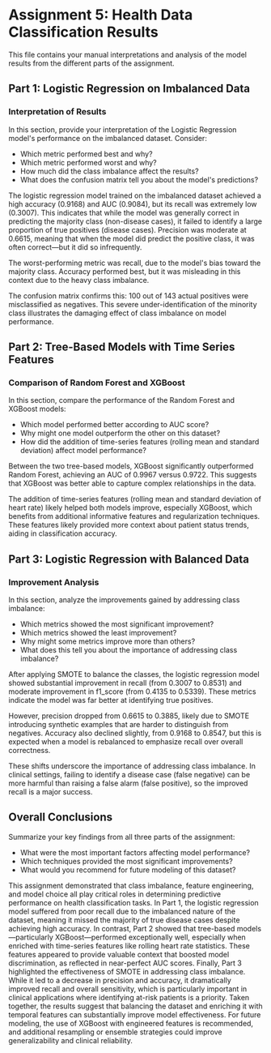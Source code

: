 # Assignment 5: Health Data Classification Results

This file contains your manual interpretations and analysis of the model results from the different parts of the assignment.

## Part 1: Logistic Regression on Imbalanced Data

### Interpretation of Results

In this section, provide your interpretation of the Logistic Regression model's performance on the imbalanced dataset. Consider:

- Which metric performed best and why?
- Which metric performed worst and why?
- How much did the class imbalance affect the results?
- What does the confusion matrix tell you about the model's predictions?

The logistic regression model trained on the imbalanced dataset achieved a high accuracy (0.9168) and AUC (0.9084), but its recall was extremely low (0.3007). This indicates that while the model was generally correct in predicting the majority class (non-disease cases), it failed to identify a large proportion of true positives (disease cases). Precision was moderate at 0.6615, meaning that when the model did predict the positive class, it was often correct—but it did so infrequently.

The worst-performing metric was recall, due to the model's bias toward the majority class. Accuracy performed best, but it was misleading in this context due to the heavy class imbalance.

The confusion matrix confirms this: 100 out of 143 actual positives were misclassified as negatives. This severe under-identification of the minority class illustrates the damaging effect of class imbalance on model performance.

## Part 2: Tree-Based Models with Time Series Features

### Comparison of Random Forest and XGBoost

In this section, compare the performance of the Random Forest and XGBoost models:

- Which model performed better according to AUC score?
- Why might one model outperform the other on this dataset?
- How did the addition of time-series features (rolling mean and standard deviation) affect model performance?

Between the two tree-based models, XGBoost significantly outperformed Random Forest, achieving an AUC of 0.9967 versus 0.9722. This suggests that XGBoost was better able to capture complex relationships in the data.

The addition of time-series features (rolling mean and standard deviation of heart rate) likely helped both models improve, especially XGBoost, which benefits from additional informative features and regularization techniques. These features likely provided more context about patient status trends, aiding in classification accuracy.

## Part 3: Logistic Regression with Balanced Data

### Improvement Analysis

In this section, analyze the improvements gained by addressing class imbalance:

- Which metrics showed the most significant improvement?
- Which metrics showed the least improvement?
- Why might some metrics improve more than others?
- What does this tell you about the importance of addressing class imbalance?

After applying SMOTE to balance the classes, the logistic regression model showed substantial improvement in recall (from 0.3007 to 0.8531) and moderate improvement in f1_score (from 0.4135 to 0.5339). These metrics indicate the model was far better at identifying true positives.

However, precision dropped from 0.6615 to 0.3885, likely due to SMOTE introducing synthetic examples that are harder to distinguish from negatives. Accuracy also declined slightly, from 0.9168 to 0.8547, but this is expected when a model is rebalanced to emphasize recall over overall correctness.

These shifts underscore the importance of addressing class imbalance. In clinical settings, failing to identify a disease case (false negative) can be more harmful than raising a false alarm (false positive), so the improved recall is a major success.

## Overall Conclusions

Summarize your key findings from all three parts of the assignment:

- What were the most important factors affecting model performance?
- Which techniques provided the most significant improvements?
- What would you recommend for future modeling of this dataset?

This assignment demonstrated that class imbalance, feature engineering, and model choice all play critical roles in determining predictive performance on health classification tasks. In Part 1, the logistic regression model suffered from poor recall due to the imbalanced nature of the dataset, meaning it missed the majority of true disease cases despite achieving high accuracy. In contrast, Part 2 showed that tree-based models—particularly XGBoost—performed exceptionally well, especially when enriched with time-series features like rolling heart rate statistics. These features appeared to provide valuable context that boosted model discrimination, as reflected in near-perfect AUC scores. Finally, Part 3 highlighted the effectiveness of SMOTE in addressing class imbalance. While it led to a decrease in precision and accuracy, it dramatically improved recall and overall sensitivity, which is particularly important in clinical applications where identifying at-risk patients is a priority. Taken together, the results suggest that balancing the dataset and enriching it with temporal features can substantially improve model effectiveness. For future modeling, the use of XGBoost with engineered features is recommended, and additional resampling or ensemble strategies could improve generalizability and clinical reliability.